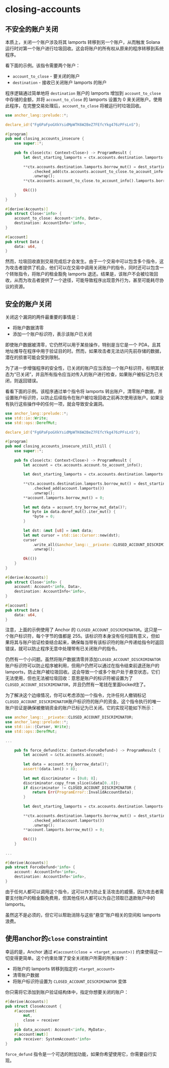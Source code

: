 # closing-accounts

## 不安全的账户关闭

本质上，关闭一个账户涉及将其 lamports 转移到另一个账户，从而触发 Solana 运行时对第一个账户进行垃圾回收。这会将账户的所有权从原来的程序转移到系统程序。

看下面的示例。该指令需要两个账户：

- `account_to_close` - 要关闭的账户
- `destination` - 接收已关闭账户 lamports 的账户

程序逻辑通过简单地将 `destination` 账户的 lamports 增加到 `account_to_close` 中存储的金额，并将 `account_to_close` 的 lamports 设置为 0 来关闭账户。使用此程序，在完整交易处理后，`account_to_close` 将被运行时垃圾回收。

```rust
use anchor_lang::prelude::*;
 
declare_id!("Fg6PaFpoGXkYsidMpWTK6W2BeZ7FEfcYkg476zPFsLnS");
 
#[program]
pub mod closing_accounts_insecure {
    use super::*;
 
    pub fn close(ctx: Context<Close>) -> ProgramResult {
        let dest_starting_lamports = ctx.accounts.destination.lamports();
 
        **ctx.accounts.destination.lamports.borrow_mut() = dest_starting_lamports
            .checked_add(ctx.accounts.account_to_close.to_account_info().lamports())
            .unwrap();
        **ctx.accounts.account_to_close.to_account_info().lamports.borrow_mut() = 0;
 
        Ok(())
    }
}
 
#[derive(Accounts)]
pub struct Close<'info> {
    account_to_close: Account<'info, Data>,
    destination: AccountInfo<'info>,
}
 
#[account]
pub struct Data {
    data: u64,
}
```

然而，垃圾回收直到交易完成后才会发生。由于一个交易中可以包含多个指令，这为攻击者提供了机会，他们可以在交易中调用关闭账户的指令，同时还可以包含一个转账指令，将账户的租金豁免 lamports 退还。结果是，该账户不会被垃圾回收，从而为攻击者提供了一个途径，可能导致程序出现意外行为，甚至可能耗尽协议的资源。

## 安全的账户关闭

关闭这个漏洞的两件最重要的事情是：

- 将账户数据清零
- 添加一个账户标识符，表示该账户已关闭

即使账户数据被清零，它仍然可以用于某些操作，特别是当它是一个 PDA，且其地址推导在程序中用于验证目的时。然而，如果攻击者无法访问先前存储的数据，潜在的损害可能会受到限制。

为了进一步增强程序的安全性，已关闭的账户应当添加一个账户标识符，标明其状态为“已关闭”，并且所有指令应当对传入的账户进行检查，如果账户被标记为已关闭，则返回错误。

看看下面的示例。该程序通过单个指令将 lamports 转出账户，清零账户数据，并设置账户标识符，以防止后续指令在账户被垃圾回收之前再次使用该账户。如果没有执行这些操作中的任何一项，就会导致安全漏洞。

```rust
use anchor_lang::prelude::*;
use std::io::Write;
use std::ops::DerefMut;
 
declare_id!("Fg6PaFpoGXkYsidMpWTK6W2BeZ7FEfcYkg476zPFsLnS");
 
#[program]
pub mod closing_accounts_insecure_still_still {
    use super::*;
 
    pub fn close(ctx: Context<Close>) -> ProgramResult {
        let account = ctx.accounts.account.to_account_info();
 
        let dest_starting_lamports = ctx.accounts.destination.lamports();
 
        **ctx.accounts.destination.lamports.borrow_mut() = dest_starting_lamports
            .checked_add(account.lamports())
            .unwrap();
        **account.lamports.borrow_mut() = 0;
 
        let mut data = account.try_borrow_mut_data()?;
        for byte in data.deref_mut().iter_mut() {
            *byte = 0;
        }
 
        let dst: &mut [u8] = &mut data;
        let mut cursor = std::io::Cursor::new(dst);
        cursor
            .write_all(&anchor_lang::__private::CLOSED_ACCOUNT_DISCRIMINATOR)
            .unwrap();
 
        Ok(())
    }
}
 
#[derive(Accounts)]
pub struct Close<'info> {
    account: Account<'info, Data>,
    destination: AccountInfo<'info>,
}
 
#[account]
pub struct Data {
    data: u64,
}
```

注意，上面的示例使用了 Anchor 的 `CLOSED_ACCOUNT_DISCRIMINATOR`。这只是一个账户标识符，每个字节的值都是 255。该标识符本身没有任何固有意义，但如果将其与账户验证检查结合起来，确保每当带有该标识符的账户传递给指令时返回错误，就可以防止程序无意中处理带有已关闭账户的指令。

仍然有一个小问题。虽然将账户数据清零并添加`CLOSED_ACCOUNT_DISCRIMINATOR`账户标识符可以防止程序被利用，但用户仍然可以通过在指令结束前退还账户的 lamports，防止账户被垃圾回收。这会导致一个或多个账户处于悬空状态，它们无法使用，但也无法被垃圾回收：意思是账户的标识符被设置为了`CLOSED_ACCOUNT_DISCRIMINATOR`，并且仍然有一笔钱在里面locked住了。

为了解决这个边缘情况，你可以考虑添加一个指令，允许任何人撤销标记`CLOSED_ACCOUNT_DISCRIMINATOR`账户标识符的账户的资金。这个指令执行的唯一账户验证是确保被撤销资金的账户已标记为已关闭。它的实现可能如下所示：

```rust
use anchor_lang::__private::CLOSED_ACCOUNT_DISCRIMINATOR;
use anchor_lang::prelude::*;
use std::io::{Cursor, Write};
use std::ops::DerefMut;
 
...
 
    pub fn force_defund(ctx: Context<ForceDefund>) -> ProgramResult {
        let account = &ctx.accounts.account;
 
        let data = account.try_borrow_data()?;
        assert!(data.len() > 8);
 
        let mut discriminator = [0u8; 8];
        discriminator.copy_from_slice(&data[0..8]);
        if discriminator != CLOSED_ACCOUNT_DISCRIMINATOR {
            return Err(ProgramError::InvalidAccountData);
        }
 
        let dest_starting_lamports = ctx.accounts.destination.lamports();
 
        **ctx.accounts.destination.lamports.borrow_mut() = dest_starting_lamports
            .checked_add(account.lamports())
            .unwrap();
        **account.lamports.borrow_mut() = 0;
 
        Ok(())
    }
 
...
 
#[derive(Accounts)]
pub struct ForceDefund<'info> {
    account: AccountInfo<'info>,
    destination: AccountInfo<'info>,
}
```

由于任何人都可以调用这个指令，这可以作为防止复活攻击的威慑，因为攻击者需要支付账户的租金豁免费用，但其他任何人都可以为自己领取已退款账户中的 lamports。

虽然这不是必须的，但它可以帮助消除与这些“悬空”账户相关的空间和 lamports 浪费。

## 使用anchor的`close` constraintint

幸运的是，Anchor 通过 `#[account(close = <target_account>)]` 约束使得这一切变得更简单。这个约束处理了安全关闭账户所需的所有操作：

- 将账户的 lamports 转移到指定的 `<target_account>`
- 清零账户数据
- 将账户标识符设置为 `CLOSED_ACCOUNT_DISCRIMINATOR` 变体

你只需将它添加到账户验证结构体中，指定你想要关闭的账户：

```rust
#[derive(Accounts)]
pub struct CloseAccount {
    #[account(
        mut,
        close = receiver
    )]
    pub data_account: Account<'info, MyData>,
    #[account(mut)]
    pub receiver: SystemAccount<'info>
}
```

`force_defund` 指令是一个可选的附加功能，如果你希望使用它，你需要自行实现。

















